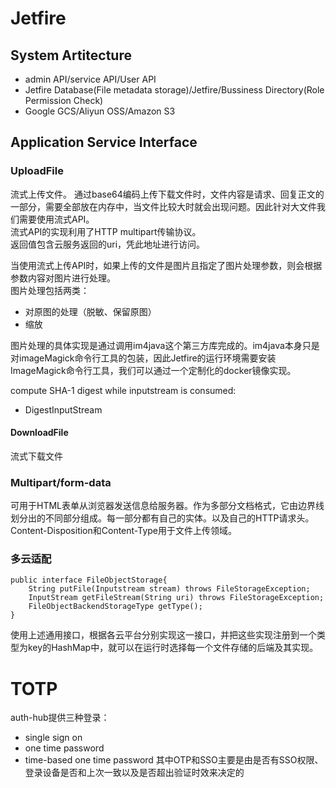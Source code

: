 # Jetfire
## System Artitecture
- admin API/service API/User API
- Jetfire Database(File metadata storage)/Jetfire/Bussiness Directory(Role Permission Check)
- Google GCS/Aliyun OSS/Amazon S3

## Application Service Interface
### UploadFile
流式上传文件。
通过base64编码上传下载文件时，文件内容是请求、回复正文的一部分，需要全部放在内存中，当文件比较大时就会出现问题。因此针对大文件我们需要使用流式API。  
流式API的实现利用了HTTP multipart传输协议。  
返回值包含云服务返回的uri，凭此地址进行访问。  
  
当使用流式上传API时，如果上传的文件是图片且指定了图片处理参数，则会根据参数内容对图片进行处理。  
图片处理包括两类：
- 对原图的处理（脱敏、保留原图）
- 缩放  
  
图片处理的具体实现是通过调用im4java这个第三方库完成的。im4java本身只是对imageMagick命令行工具的包装，因此Jetfire的运行环境需要安装ImageMagick命令行工具，我们可以通过一个定制化的docker镜像实现。

compute SHA-1 digest while inputstream is consumed:
- DigestInputStream
#### DownloadFile
流式下载文件
### Multipart/form-data
可用于HTML表单从浏览器发送信息给服务器。作为多部分文档格式，它由边界线划分出的不同部分组成。每一部分都有自己的实体。以及自己的HTTP请求头。 Content-Disposition和Content-Type用于文件上传领域。
### 多云适配
```
public interface FileObjectStorage{
    String putFile(Inputstream stream) throws FileStorageException;
    InputStream getFileStream(String uri) throws FileStorageException;
    FileObjectBackendStorageType getType();
}
```
使用上述通用接口，根据各云平台分别实现这一接口，并把这些实现注册到一个类型为key的HashMap中，就可以在运行时选择每一个文件存储的后端及其实现。

# TOTP
auth-hub提供三种登录：
- single sign on
- one time password
- time-based one time password
其中OTP和SSO主要是由是否有SSO权限、登录设备是否和上次一致以及是否超出验证时效来决定的

